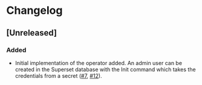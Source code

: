 # Changelog

## [Unreleased]

### Added
- Initial implementation of the operator added. An admin user can be created in the Superset
  database with the Init command which takes the credentials from a secret ([#7], [#12]).

[#7]: https://github.com/stackabletech/superset-operator/pull/7
[#12]: https://github.com/stackabletech/superset-operator/pull/12
